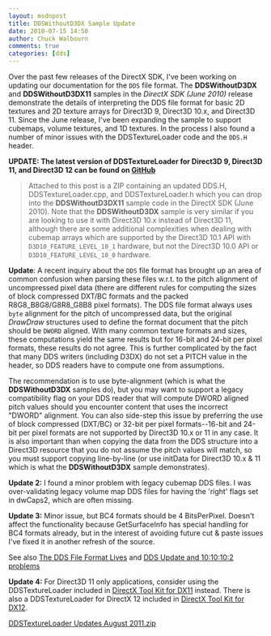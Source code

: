 ```yaml
---
layout: msdnpost
title: DDSWithoutD3DX Sample Update
date: 2010-07-15 14:50
author: Chuck Walbourn
comments: true
categories: [dds]
---
```

Over the past few releases of the DirectX SDK, I've been working on updating our documentation for the ``DDS`` file format. The <strong>DDSWithoutD3DX</strong> and <strong>DDSWithoutD3DX11</strong> samples in the <em>DirectX SDK (June 2010)</em> release demonstrate the details of interpreting the DDS file format for basic 2D textures and 2D texture arrays for Direct3D 9, Direct3D 10.x, and Direct3D 11. Since the June release, I've been expanding the sample to support cubemaps, volume textures, and 1D textures. In the process I also found a number of minor issues with the DDSTextureLoader code and the ``DDS.H`` header.
<!--more-->

**UPDATE: The latest version of DDSTextureLoader for Direct3D 9, Direct3D 11, and Direct3D 12 can be found on [GitHub](https://github.com/microsoft/DirectXTex/tree/main/DDSTextureLoader)**

> Attached to this post is a ZIP containing an updated DDS.H, DDSTextureLoader.cpp, and DDSTextureLoader.h which you can drop into the <strong>DDSWithoutD3DX11</strong> sample code in the DirectX SDK (June 2010). Note that the <strong>DDSWithoutD3DX</strong> sample is very similar if you are looking to use it with Direct3D 10.x instead of Direct3D 11, although there are some additional complexities when dealing with cubemap arrays which are supported by the Direct3D 10.1 API with ``D3D10_FEATURE_LEVEL_10_1`` hardware, but not the Direct3D 10.0 API or ``D3D10_FEATURE_LEVEL_10_0`` hardware.

<strong>Update</strong>: A recent inquiry about the ``DDS`` file format has brought up an area of common confusion when parsing these files w.r.t. to the pitch alignment of uncompressed pixel data (there are different rules for computing the sizes of block compressed DXT/BC formats and the packed R8G8_B8G8/G8R8_G8B8 pixel formats). The DDS file format always uses ``byte`` alignment for the pitch of uncompressed data, but the original <em>DrawDraw</em> structures used to define the format document that the pitch should be ``DWORD`` aligned. With many common texture formats and sizes, these computations yield the same results but for 16-bit and 24-bit per pixel formats, these results do not agree.  This is further complicated by the fact that many DDS writers (including D3DX) do not set a PITCH value in the header, so DDS readers have to compute one from assumptions.

The recommendation is to use byte-alignment (which is what the <strong>DDSWithoutD3DX</strong> samples do), but you may want to support a legacy compatibility flag on your DDS reader that will compute DWORD aligned pitch values should you encounter content that uses the incorrect "DWORD" alignment. You can also side-step this issue by preferring the use of block compressed (DXT/BC) or 32-bit per pixel formats--16-bit and 24-bit per pixel formats are not supported by Direct3D 10.x or 11 in any case. It is also important than when copying the data from the DDS structure into a Direct3D resource that you do not assume the pitch values will match, so you must support copying line-by-line (or use initData for Direct3D 10.x & 11 which is what the <strong>DDSWithoutD3DX</strong> sample demonstrates).

<strong>Update 2:</strong> I found a minor problem with legacy cubemap DDS files. I was over-validating legacy volume map DDS files for having the 'right' flags set in dwCaps2, which are often missing.

<strong>Update 3:</strong> Minor issue, but BC4 formats should be 4 BitsPerPixel. Doesn't affect the functionality because GetSurfaceInfo has special handling for BC4 formats already, but in the interest of avoiding future cut & paste issues I've fixed it in another refresh of the source.

See also <a href="https://walbourn.github.io/the-dds-file-format-lives/">The DDS File Format Lives</a> and <a href="https://walbourn.github.io/dds-update-and-10-10-10-2-problems/">DDS Update and 10:10:10:2 problems</a>

<strong>Update 4:</strong> For Direct3D 11 only applications, consider using the DDSTextureLoader included in <a href="http://go.microsoft.com/fwlink/?LinkId=248929">DirectX Tool Kit for DX11</a> instead. There is also a DDSTextureLoader for DirectX 12 included in <a href="http://go.microsoft.com/fwlink/?LinkID=615561">DirectX Tool Kit for DX12</a>.

<a href="https://walbourn.github.io/download/DDSTextureLoader-Updates-August-2011.zip">DDSTextureLoader Updates August 2011.zip</a>
